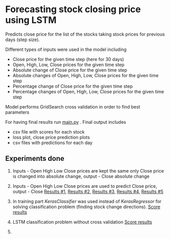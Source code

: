 # Forecasting stock closing price using LSTM

Predicts close price for the list of the stocks taking stock prices for previous days (step size).

Different types of inputs were used in the model including
- Close price for the given time step (here for 30 days)
- Open, High, Low, Close prices for the given time step
- Absolute change of Close price for the given time step
- Absolute changes of Open, High, Low, Close prices for the given time step
- Percentage change of Close price for the given time step
- Percentage changes of Open, High, Low, Close prices for the given time step

Model performs GridSearch cross validation in order to find best parameters


For having final results run [main.py](https://github.com/gabsona/LSTM-final/blob/main/main.py) . 
Final output includes
- csv file with scores for each stock
- loss plot, close price prediction plots
- csv files with predictions for each day

## Experiments done

1. Inputs - Open High Low Close prices are kept the same only Close price is changed into absolute change, output - Close absolute change

3. Inputs - Open High Low Close prices are used to predict Close price, output - Close  [Results #1](https://github.com/gabsona/LSTM-final/blob/main/dict_close_18.08.csv), [Results #2](https://github.com/gabsona/LSTM-final/blob/main/dict_close_17.08.csv), [Results #3](https://github.com/gabsona/LSTM-final/blob/main/dict_close_16.08.csv), [Results #4](https://github.com/gabsona/LSTM-final/blob/main/dict_close_12.08.csv), [Results #5](https://github.com/gabsona/LSTM-final/blob/main/dict_close_11.08.csv)
4. In training part _KerasClassifier_ was used instead of _KerasRegressor_ for solving classification problem (finding stock change directions). [Score results](https://github.com/gabsona/LSTM-final/blob/main/dict_clf_21.08.csv) 
5. LSTM  classification problem without cross validation [Score results](https://github.com/gabsona/LSTM-final/blob/main/dict_clf_01.09.csv)
6. 
